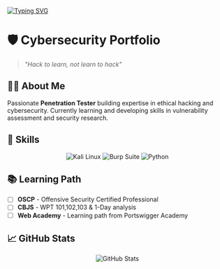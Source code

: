 [![Typing SVG](https://readme-typing-svg.herokuapp.com?font=Fira+Code&pause=1000&color=00F7A6&center=true&vCenter=true&width=435&lines=Hacker+Tập+Sự;Bugbounty+beginner)](https://git.io/typing-svg)

# 🛡️ Cybersecurity Portfolio

> *"Hack to learn, not learn to hack"*

## 👨‍💻 About Me

Passionate **Penetration Tester** building expertise in ethical hacking and cybersecurity. Currently learning and developing skills in vulnerability assessment and security research.

## 🔧 Skills

<div align="center">
  
![Kali Linux](https://img.shields.io/badge/Kali_Linux-557C94?style=flat-square&logo=kali-linux&logoColor=white) ![Burp Suite](https://img.shields.io/badge/Burp_Suite-FF6633?style=flat-square&logo=burp-suite&logoColor=white) ![Python](https://img.shields.io/badge/Python-3776AB?style=flat-square&logo=python&logoColor=white)

</div>

## 📚 Learning Path

- [ ] **OSCP** - Offensive Security Certified Professional
- [ ] **CBJS** - WPT 101,102,103 & 1-Day analysis
- [ ] **Web Academy** - Learning path from Portswigger Academy

## 📈 GitHub Stats

<div align="center">
  <img src="https://github-readme-stats.vercel.app/api?username=GnuTLam&show_icons=true&theme=radical&hide_border=true" alt="GitHub Stats"/>
</div>

